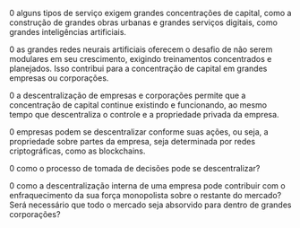 0 alguns tipos de serviço exigem grandes concentrações de capital, como a construção de grandes obras urbanas e grandes serviços digitais, como grandes inteligências artificiais.

0 as grandes redes neurais artificiais oferecem o desafio de não serem modulares em seu crescimento, exigindo treinamentos concentrados e planejados. Isso contribui para a concentração de capital em grandes empresas ou corporações.

0 a descentralização de empresas e corporações permite que a concentração de capital continue existindo e funcionando, ao mesmo tempo que descentraliza o controle e a propriedade privada da empresa.

0 empresas podem se descentralizar conforme suas ações, ou seja, a propriedade sobre partes da empresa, seja determinada por redes criptográficas, como as blockchains.

0 como o processo de tomada de decisões pode se descentralizar?

0 como a descentralização interna de uma empresa pode contribuir com o enfraquecimento da sua força monopolista sobre o restante do mercado? Será necessário que todo o mercado seja absorvido para dentro de grandes corporações?